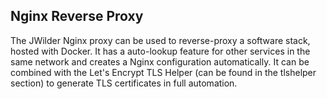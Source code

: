 ## Nginx Reverse Proxy
The JWilder Nginx proxy can be used to reverse-proxy a software stack, hosted with Docker. It has a auto-lookup feature for other services in the same network and creates a Nginx configuration automatically. It can be combined with the Let's Encrypt TLS Helper (can be found in the tlshelper section) to generate TLS certificates in full automation.
